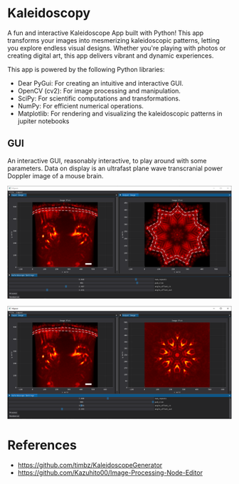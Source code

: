 # Kaleidoscopy

A fun and interactive Kaleidoscope App built with Python! This app transforms your images into mesmerizing kaleidoscopic patterns, letting you explore endless visual designs. Whether you're playing with photos or creating digital art, this app delivers vibrant and dynamic experiences.

This app is powered by the following Python libraries:

- Dear PyGui: For creating an intuitive and interactive GUI.
- OpenCV (cv2): For image processing and manipulation.
- SciPy: For scientific computations and transformations.
- NumPy: For efficient numerical operations.
- Matplotlib: For rendering and visualizing the kaleidoscopic patterns in jupiter notebooks

## GUI
An interactive GUI, reasonably interactive, to play around with some parameters.
Data on display is an ultrafast plane wave transcranial power Doppler image of a mouse brain. 

![screencap1](image/gui_screencap1.png)

![screepcap2](image/gui_screencap2.png)


# References

- https://github.com/timbz/KaleidoscopeGenerator
- https://github.com/Kazuhito00/Image-Processing-Node-Editor